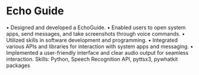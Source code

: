 # Echo Guide
• Designed and developed a EchoGuide.
• Enabled users to open system apps, send messages, and take screenshots through voice commands.
• Utilized skills in software development and programming.
• Integrated various APIs and libraries for interaction with system apps and messaging.
• Implemented a user-friendly interface and clear audio output for seamless interaction.
Skills: Python, Speech Recognition API, pyttsx3, pywhatkit packages
